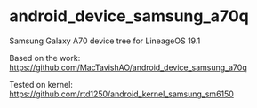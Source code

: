 # android_device_samsung_a70q
Samsung Galaxy A70 device tree for LineageOS 19.1

Based on the work: https://github.com/MacTavishAO/android_device_samsung_a70q

Tested on kernel: https://github.com/rtd1250/android_kernel_samsung_sm6150
